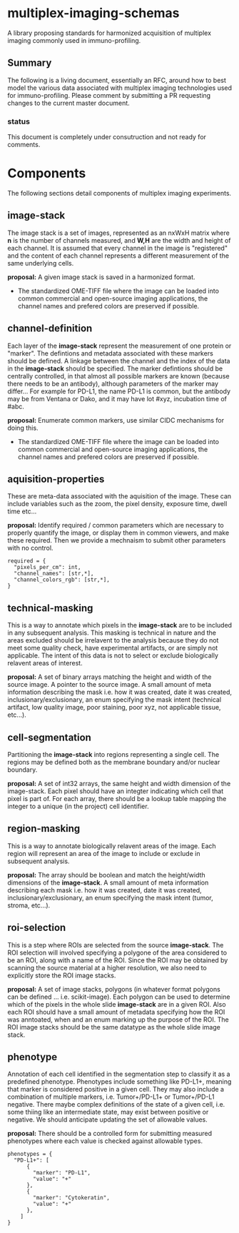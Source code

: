 # multiplex-imaging-schemas
A library proposing standards for harmonized acquisition of multiplex imaging commonly used in immuno-profiling.

## Summary
The following is a living document, essentially an RFC, around how to best model the various data associated with multiplex imaging technologies used for immuno-profiling. Please comment by submitting a PR requesting changes to the current master document.

### status
This document is completely under consutruction and not ready for comments.

# Components
The following sections detail components of multiplex imaging experiments.

## image-stack
The image stack is a set of images, represented as an nxWxH matrix where **n** is the number of channels measured, and **W,H** are the width and height of each channel. It is assumed that every channel in the image is "registered" and the content of each channel represents a different measurement of the same underlying cells.

**proposal:** A given image stack is saved in a harmonized format.

- The standardized OME-TIFF file where the image can be loaded into common commercial and open-source imaging applications, the channel names and prefered colors are preserved if possible.

## channel-definition
Each layer of the **image-stack** represent the measurement of one protein or "marker". The defintions and metadata associated with these markers should be defined. A linkage between the channel and the index of the data in the **image-stack** should be specified. The marker defintions should be centrally controlled, in that almost all possible markers are known (because there needs to be an antibody), although parameters of the marker may differ... For example for PD-L1, the name PD-L1 is common, but the antibody may be from Ventana or Dako, and it may have lot #xyz, incubation time of #abc.

**proposal:** Enumerate common markers, use similar CIDC mechanisms for doing this.

- The standardized OME-TIFF file where the image can be loaded into common commercial and open-source imaging applications, the channel names and prefered colors are preserved if possible.

## aquisition-properties
These are meta-data associated with the aquisition of the image. These can include variables such as the zoom, the pixel density, exposure time, dwell time etc...

**proposal:** Identify required / common parameters which are necessary to properly quantify the image, or display them in common viewers, and make these required. Then we provide a mechnaism to submit other parameters with no control.
```
required = {
  "pixels_per_cm": int,
  "channel_names": [str,*],
  "channel_colors_rgb": [str,*],
}
```

## technical-masking
This is a way to annotate which pixels in the **image-stack** are to be included in any subsequent analysis. This masking is technical in nature and the areas excluded should be irrelavent to the analysis because they do not meet some quality check, have experimental artifacts, or are simply not applicable. The intent of this data is not to select or exclude biologically relavent areas of interest.

**proposal:** A set of binary arrays matching the height and width of the source image. A pointer to the source image. A small amount of meta information describing the mask i.e. how it was created, date it was created, inclusionary/exclusionary, an enum specifying the mask intent (technical artifact, low quality image, poor staining, poor xyz, not applicable tissue, etc...).

## cell-segmentation
Partitioning the **image-stack** into regions representing a single cell. The regions may be defined both as the membrane boundary and/or nuclear boundary.

**proposal:** A set of int32 arrays, the same height and width dimension of the image-stack. Each pixel should have an integter indicating which cell that pixel is part of. For each array, there should be a lookup table mapping the integer to a unique (in the project) cell identifier.


## region-masking
This is a way to annotate biologically relavent areas of the image. Each region will represent an area of the image to include or exclude in subsequent analysis. 

**proposal:** The array should be boolean and match the height/width dimensions of the **image-stack**. A small amount of meta information describing each mask i.e. how it was created, date it was created, inclusionary/exclusionary, an enum specifying the mask intent (tumor, stroma, etc...).

## roi-selection
This is a step where ROIs are selected from the source **image-stack**. The ROI selection will involved specifying a polygone of the area considered to be an ROI, along with a name of the ROI. Since the ROI may be obtained by scanning the source material at a higher resolution, we also need to explicitly store the ROI image stacks.

**proposal:** A set of image stacks, polygons (in whatever format polygons can be defined ... i.e. scikit-image). Each polygon can be used to determine which of the pixels in the whole slide **image-stack** are in a given ROI. Also each ROI should have a small amount of metadata specifying how the ROI was anntoated, when and an enum marking up the purpose of the ROI. The ROI image stacks should be the same datatype as the whole slide image stack.

## phenotype
Annotation of each cell identified in the segmentation step to classify it as a predefined phenotype. Phenotypes include something like PD-L1+, meaning that marker is considered positive in a given cell. They may also include a combination of multiple markers, i.e. Tumor+/PD-L1+ or Tumor+/PD-L1 negative. There maybe complex definitions of the state of a given cell, i.e. some thiing like an intermediate state, may exist between positive or negative. We should anticipate updating the set of allowable values.

**proposal:** There should be a controlled form for submitting measured phenotypes where each value is checked against allowable types.
```
phenotypes = {
  "PD-L1+": [
      {
        "marker": "PD-L1",
        "value": "+"
      },
      {
        "marker": "Cytokeratin",
        "value": "+"
      },
    ]
}
```






